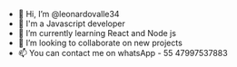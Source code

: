 - 👋 Hi, I’m @leonardovalle34
- 👀 I'm a Javascript developer
- 🌱 I’m currently learning React and Node js
- 💞️ I’m looking to collaborate on new projects
- 📫 You can contact me on whatsApp - 55 47997537883

<!---
leonardovalle34.github.io/cv -> this is my portifolium feel free to take a look!
Peace and Love to All!!!
--->
